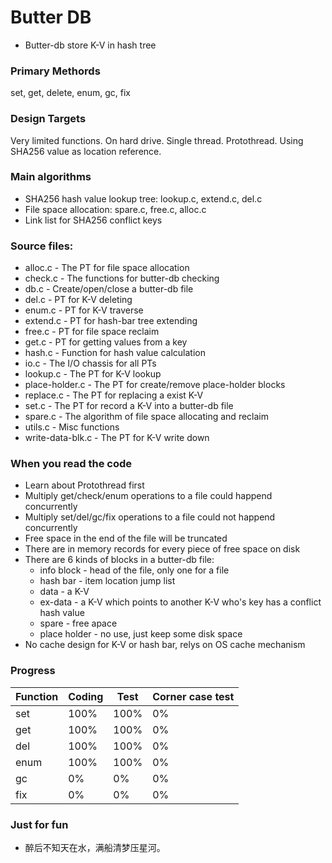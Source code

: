 # Butter DB

+ Butter-db store K-V in hash tree

### Primary Methords
set, get, delete, enum, gc, fix

### Design Targets
Very limited functions. On hard drive. Single thread. Protothread. Using SHA256 value as location reference.

### Main algorithms
+ SHA256 hash value lookup tree: lookup.c, extend.c, del.c
+ File space allocation: spare.c, free.c, alloc.c
+ Link list for SHA256 conflict keys

### Source files:
+ alloc.c - The PT for file space allocation
+ check.c - The functions for butter-db checking
+ db.c - Create/open/close a butter-db file
+ del.c - PT for K-V deleting
+ enum.c - PT for K-V traverse
+ extend.c - PT for hash-bar tree extending
+ free.c - PT for file space reclaim
+ get.c - PT for getting values from a key
+ hash.c - Function for hash value calculation
+ io.c - The I/O chassis for all PTs
+ lookup.c - The PT for K-V lookup
+ place-holder.c - The PT for create/remove place-holder blocks
+ replace.c - The PT for replacing a exist K-V
+ set.c - The PT for record a K-V into a butter-db file
+ spare.c - The algorithm of file space allocating and reclaim
+ utils.c - Misc functions
+ write-data-blk.c - The PT for K-V write down

### When you read the code
+ Learn about Protothread first
+ Multiply get/check/enum operations to a file could happend concurrently
+ Multiply set/del/gc/fix operations to a file could not happend concurrently
+ Free space in the end of the file will be truncated
+ There are in memory records for every piece of free space on disk
+ There are 6 kinds of blocks in a butter-db file:
  - info block - head of the file, only one for a file
  - hash bar - item location jump list
  - data - a K-V
  - ex-data - a K-V which points to another K-V who's key has a conflict hash value
  - spare - free apace
  - place holder - no use, just keep some disk space
+ No cache design for K-V or hash bar, relys on OS cache mechanism

### Progress
| Function | Coding | Test | Corner case test |
| -------- | ------ | ---- | ---------------- |
| set | 100% | 100% | 0% |
| get | 100% | 100% | 0% |
| del | 100% | 100% | 0% |
| enum | 100% | 100% | 0% |
| gc | 0% | 0% | 0% |
| fix | 0% | 0% | 0% |

### Just for fun
+ 醉后不知天在水，满船清梦压星河。
